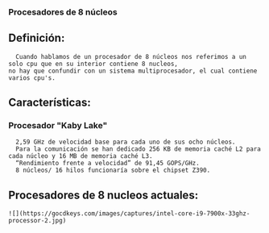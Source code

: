 ### Procesadores de 8 núcleos
## Definición:
```
  Cuando hablamos de un procesador de 8 núcleos nos referimos a un solo cpu que en su interior contiene 8 nucleos,
no hay que confundir con un sistema multiprocesador, el cual contiene varios cpu's.
```
## Características:
### Procesador "Kaby Lake"
```
  2,59 GHz de velocidad base para cada uno de sus ocho núcleos. 
  Para la comunicación se han dedicado 256 KB de memoria caché L2 para cada núcleo y 16 MB de memoria caché L3.
  “Rendimiento frente a velocidad” de 91,45 GOPS/GHz. 
  8 núcleos/ 16 hilos funcionaría sobre el chipset Z390.
```
## Procesadores de 8 nucleos actuales:
```
![](https://gocdkeys.com/images/captures/intel-core-i9-7900x-33ghz-processor-2.jpg)
```
